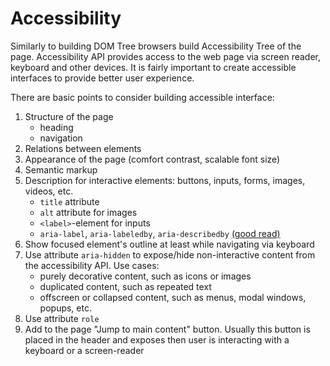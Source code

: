 # Accessibility
Similarly to building DOM Tree browsers build Accessibility Tree of the page. Accessibility API provides access to the web page via screen reader, keyboard and other devices. It is fairly important to create accessible interfaces to provide better user experience.

There are basic points to consider building accessible interface:
1. Structure of the page
    - heading
    - navigation
2. Relations between elements
3. Appearance of the page (comfort contrast, scalable font size)
4. Semantic markup
5. Description for interactive elements: buttons, inputs, forms, images, videos, etc.
    - `title` attribute
    - `alt` attribute for images
    - `<label>`-element for inputs
    - `aria-label`, `aria-labeledby`, `aria-describedby` [(good read)](https://developers.google.com/web/fundamentals/accessibility/semantics-aria/aria-labels-and-relationships)
6. Show focused element's outline at least while navigating via keyboard
7. Use attribute `aria-hidden` to expose/hide non-interactive content from the accessibility API. Use cases:
   - purely decorative content, such as icons or images
   - duplicated content, such as repeated text
   - offscreen or collapsed content, such as menus, modal windows, popups, etc.
8. Use attribute `role`
9. Add to the page "Jump to main content" button. Usually this button is placed in the header and exposes then user is interacting with a keyboard or a screen-reader